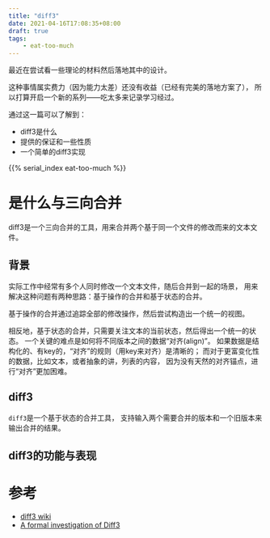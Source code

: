 ```yaml
---
title: "diff3"
date: 2021-04-16T17:08:35+08:00
draft: true
tags:
    - eat-too-much
---
```


最近在尝试看一些理论的材料然后落地其中的设计。

这种事情属实费力（因为能力太差）还没有收益（已经有完美的落地方案了），
所以打算开启一个新的系列——吃太多来记录学习经过。

通过这一篇可以了解到：

- diff3是什么
- 提供的保证和一些性质
- 一个简单的diff3实现

<!--more-->

{{% serial_index eat-too-much %}}

# 是什么与三向合并

diff3是一个三向合并的工具，用来合并两个基于同一个文件的修改而来的文本文件。

## 背景

实际工作中经常有多个人同时修改一个文本文件，随后合并到一起的场景，
用来解决这种问题有两种思路：基于操作的合并和基于状态的合并。

基于操作的合并通过追踪全部的修改操作，然后尝试构造出一个统一的视图。

相反地，基于状态的合并，只需要关注文本的当前状态，然后得出一个统一的状态。
一个关键的难点是如何将不同版本之间的数据“对齐(align)”。
如果数据是结构化的、有key的，“对齐”的规则（用key来对齐）是清晰的；
而对于更富变化性的数据，比如文本，或者抽象的讲，列表的内容，
因为没有天然的对齐锚点，进行“对齐”更加困难。

## diff3

`diff3`是一个基于状态的合并工具，
支持输入两个需要合并的版本和一个旧版本来输出合并的结果。

## diff3的功能与表现

# 参考

- [diff3 wiki](https://en.wikipedia.org/wiki/Diff3)
- [A formal investigation of Diff3](http://www.cis.upenn.edu/~bcpierce/papers/diff3-short.pdf)
